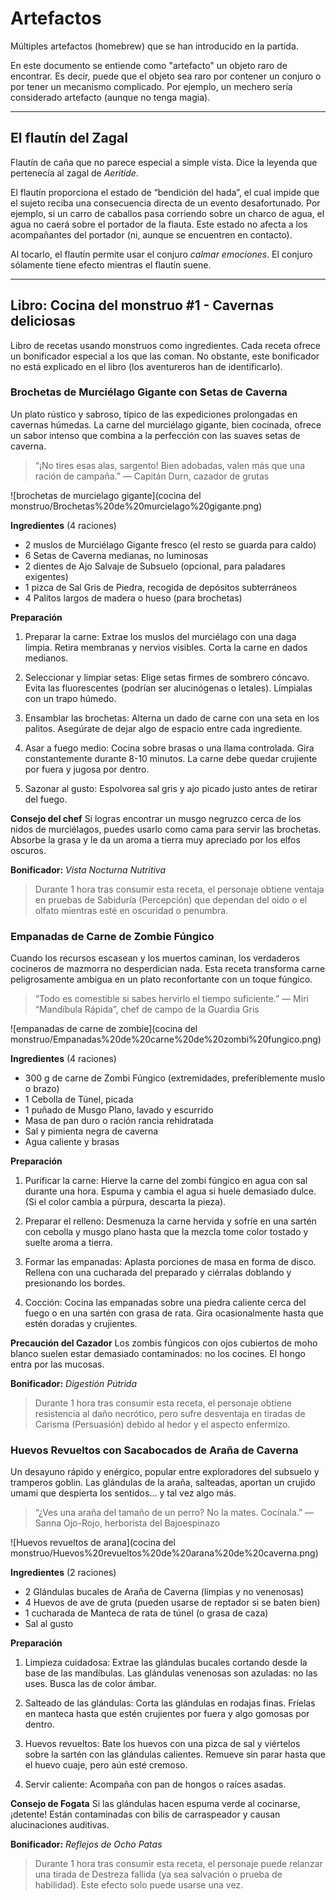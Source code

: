 # Artefactos

Múltiples artefactos (homebrew) que se han introducido en la partida.

En este documento se entiende como "artefacto" un objeto raro de encontrar.
Es decir, puede que el objeto sea raro por contener un conjuro o por tener un mecanismo complicado.
Por ejemplo, un mechero sería considerado artefacto (aunque no tenga magia). 

--- 
## El flautín del Zagal

Flautín de caña que no parece especial a simple vista.
Dice la leyenda que pertenecía al zagal de _Aeritide_.

El flautín proporciona el estado de “bendición del hada”, el cual impide que el sujeto reciba una consecuencia directa de un evento desafortunado. Por ejemplo, si un carro de caballos pasa corriendo sobre un charco de agua, el agua no caerá sobre el portador de la flauta. Este estado no afecta a los acompañantes del portador (ni, aunque se encuentren en contacto).

Al tocarlo, el flautín permite usar el conjuro _calmar emociones_.
El conjuro sólamente tiene efecto mientras el flautín suene.

---
## Libro: Cocina del monstruo #1 - Cavernas deliciosas

Libro de recetas usando monstruos como ingredientes.
Cada receta ofrece un bonificador especial a los que las coman.
No obstante, este bonificador no está explicado en el libro (los aventureros han de identificarlo).

### Brochetas de Murciélago Gigante con Setas de Caverna

Un plato rústico y sabroso, típico de las expediciones prolongadas en cavernas húmedas. La carne del murciélago gigante, bien cocinada, ofrece un sabor intenso que combina a la perfección con las suaves setas de caverna.

> “¡No tires esas alas, sargento! Bien adobadas, valen más que una ración de campaña.”
> — Capitán Durn, cazador de grutas

![brochetas de murcielago gigante](cocina del monstruo/Brochetas%20de%20murcielago%20gigante.png)

**Ingredientes** (4 raciones)
- 2 muslos de Murciélago Gigante fresco (el resto se guarda para caldo)
- 6 Setas de Caverna medianas, no luminosas
- 2 dientes de Ajo Salvaje de Subsuelo (opcional, para paladares exigentes)
- 1 pizca de Sal Gris de Piedra, recogida de depósitos subterráneos
- 4 Palitos largos de madera o hueso (para brochetas)

**Preparación**
1. Preparar la carne:
Extrae los muslos del murciélago con una daga limpia. Retira membranas y nervios visibles. Corta la carne en dados medianos.

2. Seleccionar y limpiar setas:
Elige setas firmes de sombrero cóncavo. Evita las fluorescentes (podrían ser alucinógenas o letales). Límpialas con un trapo húmedo.

3. Ensamblar las brochetas:
Alterna un dado de carne con una seta en los palitos. Asegúrate de dejar algo de espacio entre cada ingrediente.

4. Asar a fuego medio:
Cocina sobre brasas o una llama controlada. Gira constantemente durante 8-10 minutos. La carne debe quedar crujiente por fuera y jugosa por dentro.

5. Sazonar al gusto:
Espolvorea sal gris y ajo picado justo antes de retirar del fuego.

**Consejo del chef**
Si logras encontrar un musgo negruzco cerca de los nidos de murciélagos, puedes usarlo como cama para servir las brochetas. Absorbe la grasa y le da un aroma a tierra muy apreciado por los elfos oscuros.

**Bonificador:** _Vista Nocturna Nutritiva_

> Durante 1 hora tras consumir esta receta, el personaje obtiene ventaja en pruebas de Sabiduría (Percepción) que dependan del oído o el olfato mientras esté en oscuridad o penumbra.

### Empanadas de Carne de Zombie Fúngico

Cuando los recursos escasean y los muertos caminan, los verdaderos cocineros de mazmorra no desperdician nada. Esta receta transforma carne peligrosamente ambigua en un plato reconfortante con un toque fúngico.

> “Todo es comestible si sabes hervirlo el tiempo suficiente.”
> — Miri “Mandíbula Rápida”, chef de campo de la Guardia Gris

![empanadas de carne de zombie](cocina del monstruo/Empanadas%20de%20carne%20de%20zombi%20fungico.png)

**Ingredientes** (4 raciones)
- 300 g de carne de Zombi Fúngico (extremidades, preferiblemente muslo o brazo)
- 1 Cebolla de Túnel, picada
- 1 puñado de Musgo Plano, lavado y escurrido
- Masa de pan duro o ración rancia rehidratada
- Sal y pimienta negra de caverna
- Agua caliente y brasas

**Preparación**

1. Purificar la carne:
Hierve la carne del zombi fúngico en agua con sal durante una hora. Espuma y cambia el agua si huele demasiado dulce. (Si el color cambia a púrpura, descarta la pieza).

2. Preparar el relleno:
Desmenuza la carne hervida y sofríe en una sartén con cebolla y musgo plano hasta que la mezcla tome color tostado y suelte aroma a tierra.

3. Formar las empanadas:
Aplasta porciones de masa en forma de disco. Rellena con una cucharada del preparado y ciérralas doblando y presionando los bordes.

4. Cocción:
Cocina las empanadas sobre una piedra caliente cerca del fuego o en una sartén con grasa de rata. Gira ocasionalmente hasta que estén doradas y crujientes.

**Precaución del Cazador**
Los zombis fúngicos con ojos cubiertos de moho blanco suelen estar demasiado contaminados: no los cocines. El hongo entra por las mucosas.

**Bonificador:** _Digestión Pútrida_

> Durante 1 hora tras consumir esta receta, el personaje obtiene resistencia al daño necrótico, pero sufre desventaja en tiradas de Carisma (Persuasión) debido al hedor y el aspecto enfermizo.

### Huevos Revueltos con Sacabocados de Araña de Caverna

Un desayuno rápido y enérgico, popular entre exploradores del subsuelo y tramperos goblin. Las glándulas de la araña, salteadas, aportan un crujido umami que despierta los sentidos… y tal vez algo más.

> “¿Ves una araña del tamaño de un perro? No la mates. Cocínala.”
> — Sanna Ojo-Rojo, herborista del Bajoespinazo

![Huevos revueltos de arana](cocina del monstruo/Huevos%20revueltos%20de%20arana%20de%20caverna.png)

**Ingredientes** (2 raciones)
- 2 Glándulas bucales de Araña de Caverna (limpias y no venenosas)
- 4 Huevos de ave de gruta (pueden usarse de reptador si se baten bien)
- 1 cucharada de Manteca de rata de túnel (o grasa de caza)
- Sal al gusto

**Preparación**

1. Limpieza cuidadosa:
Extrae las glándulas bucales cortando desde la base de las mandíbulas. Las glándulas venenosas son azuladas: no las uses. Busca las de color ámbar.

2. Salteado de las glándulas:
Corta las glándulas en rodajas finas. Fríelas en manteca hasta que estén crujientes por fuera y algo gomosas por dentro.

3. Huevos revueltos:
Bate los huevos con una pizca de sal y viértelos sobre la sartén con las glándulas calientes. Remueve sin parar hasta que el huevo cuaje, pero aún esté cremoso.

4. Servir caliente:
Acompaña con pan de hongos o raíces asadas.

**Consejo de Fogata**
Si las glándulas hacen espuma verde al cocinarse, ¡detente! Están contaminadas con bilis de carraspeador y causan alucinaciones auditivas.

**Bonificador:** _Reflejos de Ocho Patas_

> Durante 1 hora tras consumir esta receta, el personaje puede relanzar una tirada de Destreza fallida (ya sea salvación o prueba de habilidad). Este efecto solo puede usarse una vez.